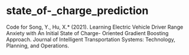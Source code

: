 # state_of-_charge_prediction
Code for Song, Y., Hu, X.* (2021). Learning Electric Vehicle Driver Range Anxiety with An Initial State of Charge- Oriented Gradient Boosting Approach. Journal of Intelligent Transportation Systems: Technology, Planning, and Operations.